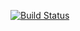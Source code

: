 
[![Build Status](https://travis-ci.com/cctingcc1009/GitProjectTutorialExample.svg?branch=master)](https://travis-ci.com/cctingcc1009/GitProjectTutorialExample)

